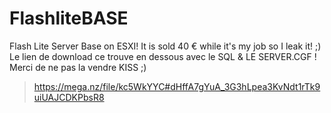 # FlashliteBASE
 Flash Lite Server Base on ESXI! It is sold 40 € while it's my job so I leak it! ;)
Le lien de download ce trouve en dessous avec le SQL & LE SERVER.CGF ! Merci de ne pas la vendre KISS ;)

> https://mega.nz/file/kc5WkYYC#dHffA7gYuA_3G3hLpea3KvNdt1rTk9uiUAJCDKPbsR8
